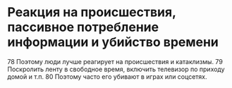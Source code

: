 # Реакция на происшествия, пассивное потребление информации и убийство времени

78 Поэтому люди лучше реагирует на происшествия и катаклизмы.
79 Поскролить ленту в свободное время, включить телевизор по приходу домой и т.п.
80 Поэтому часто его убивают в играх или соцсетях.
